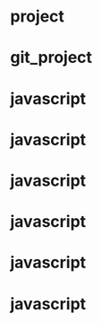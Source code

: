 # project
# git_project
# javascript
# javascript
# javascript
# javascript
# javascript
# javascript
